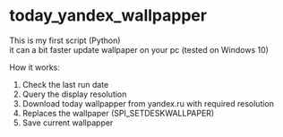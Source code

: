 # today_yandex_wallpapper
This is my first script (Python)  
  it can a bit faster update wallpaper on your pc (tested on Windows 10)
  
How it works: 
 1. Check the last run date
 2. Query the display resolution
 3. Download today wallpapper from yandex.ru with required resolution
 4. Replaces the wallpaper  (SPI_SETDESKWALLPAPER)
 5. Save current wallpapper
